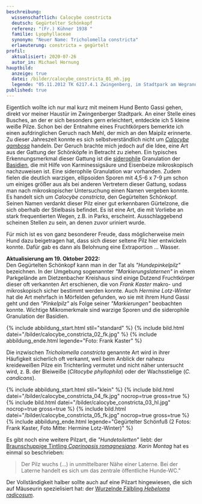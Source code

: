 ```yaml
---
beschreibung:
  wissenschaftlich: Calocybe constricta
  deutsch: Gegürtelter Schönkopf
  referenz: "(Fr.) Kühner 1938 "
  familie: Lyophyllaceae
  synonym: "Neuer Name: Tricholomella constricta"
  erlaeuterung: constricta = gegürtelt
profil:
  aktualisiert: 2020-07-26
  autor_in: Michael Hornung
hauptbild:
  anzeige: true
  datei: /bilder/calocybe_constricta_01_mh.jpg
  legende: "05.11.2012 TK 6217.4.1 Zwingenberg, im Stadtpark am Wegrand im Gebüsch "
published: true
---
```

Eigentlich wollte ich nur mal kurz mit meinem Hund Bento Gassi gehen, direkt vor meiner Haustür im Zwingenberger Stadtpark. An einer Stelle eines Busches, an der er sich besonders gern erleichtert, entdeckte ich 5 kleine weiße Pilze. Schon bei der Entnahme eines Fruchtkörpers bemerkte ich einen aufdringlichen Geruch nach Mehl, der mich an den Maipilz erinnerte. Zu dieser Jahreszeit konnte es sich selbstverständlich nicht um *[Calocybe gambosa](/pilze/calocybe-gambosa-maipilz)* handeln. Der Geruch brachte mich jedoch auf die Idee, eine Art aus der Gattung der Schönköpfe in Betracht zu ziehen. Ein typisches Erkennungsmerkmal dieser Gattung ist die [siderophile](siderophil "Glossar") Granulation der [Basidien](Basidien "Glossar"), die mit Hilfe von Karminessigsäure und Eisenbeize mikroskopisch nachzuweisen ist. Eine siderophile Granulation war vorhanden. Zudem fielen die deutlich warzigen, ellipsoiden Sporen mit 4,5-6 x 7-9 µm schon um einiges größer aus als bei anderen Vertretern dieser Gattung, sodass man nach mikroskopischer Untersuchung einen Namen vergeben konnte. Es handelt sich um *Calocybe constricta*, den Gegürtelten Schönkopf. Seinen Namen verdankt dieser Pilz einer gut erkennbaren Gürtelzone, die sich oberhalb der Stielbasis befindet. Es ist eine Art, die mit Vorliebe an stark frequentierten Wegen, z.B. in Parks, erscheint. Ausschlaggebend scheinen Stellen zu sein, an denen zuvor uriniert wurde.

Für mich ist es von ganz besonderer Freude, dass möglicherweise mein Hund dazu beigetragen hat, dass sich dieser seltene Pilz hier entwickeln konnte. Dafür gab es dann als Belohnung eine Extraportion … Wasser.

**Aktualisierung am 19. Oktober 2022:**\
Den Gegürtelten Schönkopf kann man in der Tat als *"Hundepinkelpilz"* bezeichnen. In der Umgebung sogenannter *"Markierungslaternen"* in einem Parkgelände am Dietzenbacher Kreishaus sind einige Dutzend Fruchtkörper dieser oft verkannten Art erschienen, die von *Frank Kaster* makro- und mikroskopisch sicher bestimmt werden konnte. Auch *Hermine Lotz-Winter* hat die Art mehrfach in Mörfelden gefunden, wo sie mit ihrem Hund Gassi geht und den *"Pinkelpilz"* als Folge seiner *"Markierungen"* beobachten konnte. Wichtige Mikromerkmale sind warzige Sporen und die siderophile Granulation der Basidien.

{% include abbildung_start.html stil="standard" %}
{% include bild.html datei="/bilder/calocybe_constricta_02_fk.jpg" %}
{% include abbildung_ende.html legende="Foto: Frank Kaster" %}

Die inzwischen *Tricholomella constricta* genannte Art wird in ihrer Häufigkeit sicherlich oft verkannt, weil beim Anblick der nahezu kreideweißen Pilze ein Trichterling vermutet und nicht näher untersucht wird, z. B. der Bleiweiße (*Clitocybe phyllophila*) oder der Wachsstielige (*C. candicans*).

{% include abbildung_start.html stil="klein" %}
{% include bild.html datei="/bilder/calocybe_constricta_04_fk.jpg" nocrop=true gross=true %}
{% include bild.html datei="/bilder/calocybe_constricta_03_hl.jpg" nocrop=true gross=true %}
{% include bild.html datei="/bilder/calocybe_constricta_05_fk.jpg" nocrop=true gross=true %}
{% include abbildung_ende.html legende="Gegürtelter Schönfuß (2 Fotos: Frank Kaster, Foto Mitte: Hermine Lotz-Winter)" %}

Es gibt noch eine weitere Pilzart, die *"Hundetoiletten"* liebt: der [Braunschuppige Tintling *Coprinopsis romagnesiana*](/pilze/coprinopsis-romagnesiana-braunschuppiger-tintling). *Karin Montag* hat es einmal so beschrieben:

> Der Pilz wuchs (...) in unmittelbarer  Nähe einer Laterne. Bei der Laterne handelt es sich um das zentrale öffentliche Hunde-WC."

Der Vollständigkeit halber sollte auch auf eine Pilzart hingewiesen, die sich auf Mäuseurin spezielisiert hat: der [Wurzelnde Fälbling *Hebeloma radicosum*](/pilze/hebeloma-radicosum-wurzelnder-fälbling).